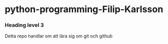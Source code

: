 # python-programming-Filip-Karlsson
<h3>Heading level 3</h3>
Detta repo handlar om att lära sig om git och github
